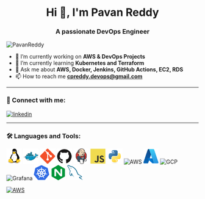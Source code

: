 <h1 align="center">Hi 👋, I'm Pavan Reddy</h1>
<h3 align="center">A passionate DevOps Engineer </h3>

<p align="left">
  <img src="https://komarev.com/ghpvc/?username=PavanReddy&label=Profile%20views&color=0e75b6&style=flat" alt="PavanReddy" />
</p>

- 🔭 I’m currently working on **AWS & DevOps Projects**
- 🌱 I’m currently learning **Kubernetes and Terraform**
- 💬 Ask me about **AWS, Docker, Jenkins, GitHub Actions, EC2, RDS**
- 📫 How to reach me **cpreddy.devops@gmail.com**

---

### 🧠 Connect with me:
<p align="left">
  <a href="https://www.linkedin.com/in/pavan-reddy-ch-918237281/" target="blank"><img align="center" src="https://cdn.jsdelivr.net/npm/simple-icons@v3/icons/linkedin.svg" alt="linkedin" height="30" width="40" /></a>
</p>

---

### 🛠️ Languages and Tools:
<p align="left">
  <img src="https://raw.githubusercontent.com/devicons/devicon/master/icons/linux/linux-original.svg" alt="linux" width="40" height="40"/>
  <img src="https://raw.githubusercontent.com/devicons/devicon/master/icons/docker/docker-original.svg" alt="docker" width="40" height="40"/>
  <img src="https://raw.githubusercontent.com/devicons/devicon/master/icons/git/git-original.svg" alt="git" width="40" height="40"/>
  <img src="https://raw.githubusercontent.com/devicons/devicon/master/icons/github/github-original.svg" alt="github" width="40" height="40"/>
  <img src="https://raw.githubusercontent.com/devicons/devicon/master/icons/jenkins/jenkins-original.svg" alt="jenkins" width="40" height="40"/>
  <img src="https://raw.githubusercontent.com/devicons/devicon/master/icons/javascript/javascript-original.svg" alt="js" width="40" height="40"/>
  <img src="https://raw.githubusercontent.com/devicons/devicon/master/icons/python/python-original.svg" alt="python" width="40" height="40"/>


  <!-- AWS -->
  <img src="https://www.vectorlogo.zone/logos/amazon_aws/amazon_aws-icon.svg" alt="AWS" width="40" height="40"/>


  <!-- Azure -->
  <img src="https://raw.githubusercontent.com/devicons/devicon/master/icons/azure/azure-original.svg" alt="Azure" width="40" height="40"/>

  <!-- GCP -->
  <img src="https://www.vectorlogo.zone/logos/google_cloud/google_cloud-icon.svg" alt="GCP" width="40" height="40"/>

  <!-- Grafana -->
  <img src="https://www.vectorlogo.zone/logos/grafana/grafana-icon.svg" alt="Grafana" width="40" height="40"/>

  <!-- Kubernetes -->
  <img src="https://raw.githubusercontent.com/devicons/devicon/master/icons/kubernetes/kubernetes-plain.svg" alt="Kubernetes" width="40" height="40"/>

  <!-- NGINX -->
  <img src="https://raw.githubusercontent.com/devicons/devicon/master/icons/nginx/nginx-original.svg" alt="NGINX" width="40" height="40"/>

  <!-- MySQL -->
  <img src="https://raw.githubusercontent.com/devicons/devicon/master/icons/mysql/mysql-original.svg" alt="MySQL" width="40" height="40"/>
</p>
<a href="https://aws.amazon.com" target="_blank">
  <img src="https://www.vectorlogo.zone/logos/amazon_aws/amazon_aws-icon.svg" alt="AWS" width="40" height="40"/>
</a>





<!--
**Pavanreddy56/Pavanreddy56** is a ✨ _special_ ✨ repository because its `README.md` (this file) appears on your GitHub profile.

Here are some ideas to get you started:

- 🔭 I’m currently working on ...
- 🌱 I’m currently learning ...
- 👯 I’m looking to collaborate on ...
- 🤔 I’m looking for help with ...
- 💬 Ask me about ...
- 📫 How to reach me: ...
- 😄 Pronouns: ...
- ⚡ Fun fact: ...
-->
